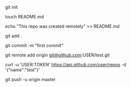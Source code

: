 
git init

touch README.md

echo "This repo was created remotely" >> README.md

git add .

git commit -m "first commit"

git remote add origin git@github.com:USER/test.git

curl -u 'USER:TOKEN' https://api.github.com/user/repos -d '{"name":"test"}'

git push -u origin master
